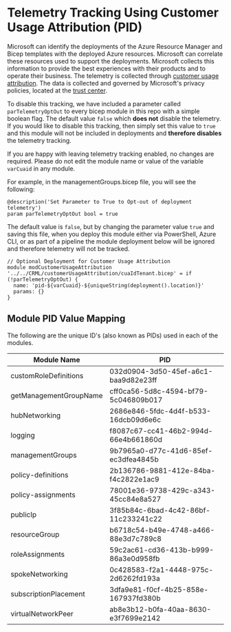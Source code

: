 
# Telemetry Tracking Using Customer Usage Attribution (PID)

Microsoft can identify the deployments of the Azure Resource Manager and Bicep templates with the deployed Azure resources. Microsoft can correlate these resources used to support the deployments. Microsoft collects this information to provide the best experiences with their products and to operate their business. The telemetry is collected through [customer usage attribution](https://docs.microsoft.com/azure/marketplace/azure-partner-customer-usage-attribution). The data is collected and governed by Microsoft's privacy policies, located at the [trust center](https://www.microsoft.com/trustcentery).

To disable this tracking, we have included a parameter called `parTelemetryOptOut` to every bicep module in this repo with a simple boolean flag. The default value `false` which **does not** disable the telemetry. If you would like to disable this tracking, then simply set this value to `true` and this module will not be included in deployments and **therefore disables** the telemetry tracking.

If you are happy with leaving telemetry tracking enabled, no changes are required. Please do not edit the module name or value of the variable `varCuaid` in any module.

For example, in the managementGroups.bicep file, you will see the following:

```bicep
@description('Set Parameter to True to Opt-out of deployment telemetry')
param parTelemetryOptOut bool = true
```

The default value is `false`, but by changing the parameter value `true` and saving this file, when you deploy this module either via PowerShell, Azure CLI, or as part of a pipeline the module deployment below will be ignored and therefore telemetry will not be tracked.

```bicep
// Optional Deployment for Customer Usage Attribution
module modCustomerUsageAttribution '../../CRML/customerUsageAttribution/cuaIdTenant.bicep' = if (!parTelemetryOptOut) {
  name: 'pid-${varCuaid}-${uniqueString(deployment().location)}'
  params: {}
}
```
## Module PID Value Mapping
The following are the unique ID's (also known as PIDs) used in each of the modules. 

| Module Name            | PID                                  |
| ---------------------- | ------------------------------------ |
| customRoleDefinitions  | 032d0904-3d50-45ef-a6c1-baa9d82e23ff |
| getManagementGroupName | cff0ca56-5d8c-4594-bf79-5c046809b017 |
| hubNetworking          | 2686e846-5fdc-4d4f-b533-16dcb09d6e6c |
| logging                | f8087c67-cc41-46b2-994d-66e4b661860d |
| managementGroups       | 9b7965a0-d77c-41d6-85ef-ec3dfea4845b |
| policy-definitions     | 2b136786-9881-412e-84ba-f4c2822e1ac9 |
| policy-assignments     | 78001e36-9738-429c-a343-45cc84e8a527 |
| publicIp               | 3f85b84c-6bad-4c42-86bf-11c233241c22 |
| resourceGroup          | b6718c54-b49e-4748-a466-88e3d7c789c8 |
| roleAssignments        | 59c2ac61-cd36-413b-b999-86a3e0d958fb |
| spokeNetworking        | 0c428583-f2a1-4448-975c-2d6262fd193a |
| subscriptionPlacement  | 3dfa9e81-f0cf-4b25-858e-167937fd380b |
| virtualNetworkPeer     | ab8e3b12-b0fa-40aa-8630-e3f7699e2142 |